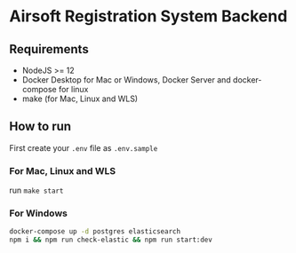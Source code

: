 # Airsoft Registration System Backend

## Requirements

- NodeJS >= 12
- Docker Desktop for Mac or Windows, Docker Server and docker-compose for linux
- make (for Mac, Linux and WLS)

## How to run

First create your `.env` file as `.env.sample`

### For Mac, Linux and WLS

run `make start`

### For Windows

```bash
docker-compose up -d postgres elasticsearch
npm i && npm run check-elastic && npm run start:dev
```
